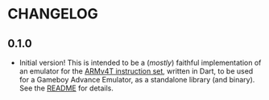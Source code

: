 # CHANGELOG

## 0.1.0

- Initial version! This is intended to be a (_mostly_) faithful implementation
  of an emulator for the [ARMv4T instruction set][], written in Dart, to be used
  for a Gameboy Advance Emulator, as a standalone library (and binary). See the
  [README](./README.md) for details.

[armv4t instruction set]: https://developer.arm.com/docs/dvi0025/latest/arm922t-with-ahb-system-on-chip-platform-os-processor/the-armv4t-architecture/the-armv4t-instruction-sets
